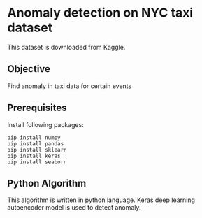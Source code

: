 # Anomaly detection on NYC taxi dataset
This dataset is downloaded from Kaggle.

## Objective
Find anomaly in taxi data for certain events

## Prerequisites
Install following packages:
```
pip install numpy
pip install pandas
pip install sklearn
pip install keras
pip install seaborn
```
## Python Algorithm
This algorithm is written in python language. Keras deep learning autoencoder model is used to detect anomaly.
